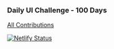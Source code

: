 ### Daily UI Challenge - 100 Days

[All Contributions](daily-ui-hoop71.netlify.app)


[![Netlify Status](https://api.netlify.com/api/v1/badges/d87044fc-189f-4629-9fb4-32ffc6781d3c/deploy-status)](https://app.netlify.com/sites/daily-ui-hoop71/deploys)